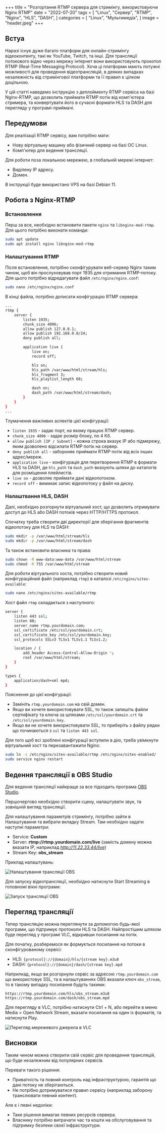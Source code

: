 +++
title = "Розгортання RTMP сервера для стримінгу, використовуючи Nginx RTMP"
date = "2022-07-20"
tags = [
    "Linux",
    "Сервер",
    "RTMP",
    "Nginx",
    "HLS",
    "DASH",
]
categories = [
    "Linux",
    "Мультимедіа",
]
image = "header.jpeg"
+++

## Встуа

Наразі існує дуже багато платформ для онлайн-стримінгу відеоконтенту, такі як YouTube, Twitch, та інші. Для трансляції потокового відео через мережу інтернет вони використовують прокотол RTMP (Real-Time Messaging Protocol). Хоча ці платформи мають потужні можливості для проведення відеотрансляцій, в деяких випадках незалежність від стримінгової платформи та її правил є цілком доцільною.

У цій статті наведемо інструкцію з деплойменту RTMP сервіса на базі Nginx-RTMP, що дозволить приймати RTMP потік від комп'ютера стримера, та конвертувати його в сучасні формати HLS та DASH для перегляду у програмі-приймачі.

## Передумови

Для реалізації RTMP сервісу, вам потрібно мати:

- Нову віртуальну машину або фізичний сервер на базі ОС Linux.
- Комп'ютер для ведення трансляції.

Для роботи поза локальною мережею, в глобальній мережі інтернет:
- Виділену IP адресу.
- Домен.

В інструкції буде використано VPS на базі Debian 11.

## Робота з Nginx-RTMP

### Встановлення

Перш за все, необхідно встановити пакети `nginx` та `libnginx-mod-rtmp`. Для цього потрібно виконати команди:

```bash
sudo apt update
sudo apt install nginx libnginx-mod-rtmp
```

### Налаштування RTMP

Після встановлення, потрібно сконфігурувати веб-сервер Nginx таким чином, щоб він прослуховував порт 1935 для отримання RTMP-потоку. Для цього потрібно відредагувати файл `/etc/nginx/nginx.conf`:

```bash
sudo nano /etc/nginx/nginx.conf
```

В кінці файла, потрібно дописати конфігурацію RTMP сервера:

```bash
...
rtmp {
    server {
        listen 1935;
        chunk_size 4096;
        allow publish 127.0.0.1;
        allow publish 192.168.0.0/24;
        deny publish all;

        application live {
            live on;
            record off;

            hls on;
            hls_path /var/www/html/stream/hls;
            hls_fragment 3;
            hls_playlist_length 60;

            dash on;
            dash_path /var/www/html/stream/dash;
        }
    }
}
...
```

Тлумачення важливих аспектів цієї конфігурації:

- `listen 1935` - задає порт, на якому працює RTMP сервер.
- `chunk_size 4096` - задає розмір блоку, по 4 Кб.
- `allow publish [IP / Subnet]` - кожна строка вказує IP або підмережу, яким дозволено відсилати RTMP потік на сервер.
- `deny publish all` - забороняє приймати RTMP потік від всіх інших адрес/мереж.
- `application live` - конфігурація для перетворення RTMP в формати HLS та DASH, де `hls_path` та `dash_path` вказують шляхи до каталогів для розміщення плейлистів.
- `live on` - дозволяє приймати дані відеопотоком.
- `record off` - вимикає запис відеопотоку у файл на диску.

### Налаштвання HLS, DASH

Далі, необхідно розгорнути віртуальний хост, що дозволить отримувати доступ до HLS або DASH потоків через HTTP/HTTPS протокол.

Спочатку треба створити дві директорії для зберігання фрагментів відеопотоку для HLS та DASH:

```bash
sudo mkdir -p /var/www/html/stream/hls
sudo mkdir -p /var/www/html/stream/dash
```

Та також встановити власника та права:

```bash
sudo chown -R www-data:www-data /var/www/html/stream
sudo chmod -R 755 /var/www/html/stream
```

Для роботи віртуального хоста, потрібно створити новий конфігураційний файл (наприклад `rtmp`) в каталозі `/etc/nginx/sites-available`:

```bash
sudo nano /etc/nginx/sites-available/rtmp
```

Хост файл `rtmp` складається з наступного:

```bash
server {
    listen 443 ssl;
    listen 80;
    server_name rtmp.yourdomain.com;
    ssl_certificate /etc/ssl/yourdomain.crt;
    ssl_certificate_key /etc/ssl/yourdomain.key;
    ssl_protocols SSLv3 TLSv1 TLSv1.1 TLSv1.2;

    location / {
        add_header Access-Control-Allow-Origin *;
        root /var/www/html/stream;
    }
}

types {
    application/dash+xml mpd;
}
```

Пояснення до цієї конфігурації:
- Замініть `rtmp.yourdomain.com` на свій домен.
- Якщо ви хочете використовувати SSL, то також запишіть файли сертифікату та ключа за шляхами `/etc/ssl/yourdomain.crt` та `/etc/ssl/yourdomain.key`.
- Якщо ви не хочете використовувати SSL, то приберіть з файлу рядки що починаються з `ssl` та `listen 443 ssl`.

Для того щоб всі зроблені конфігурації вступили в дію, треба увімкнути віртуальний хост та перезавантажити Nginx:

```bash
sudo ln -s /etc/nginx/sites-available/rtmp /etc/nginx/sites-enabled/
sudo service nginx restart
```

## Ведення трансляції в OBS Studio

Для ведення трансляції найкраще за все підходить програма [OBS Studio](https://obsproject.com/uk).

Першочергово необхідно створити сцену, налаштувати звук, та зовнішній вигляд трансляції.

Для налаштування параметрів стримінгу, потрібно зайти в Налаштування та вибрати вкладку Stream. Там необхідно задати наступні параметри:

- Service: **Custom**
- Server: **rtmp://rtmp.yourdomain.com/live** (замість домену можна вказати IP, наприклад _http://11.22.33.44/live_)
- Stream Key: **obs_stream**

Приклад налаштувань:

![Налаштування трансляції OBS](obs_stream_settings.png)

Для запуску відеотрансляції, необхідно натиснути Start Streaming в головномі вікні програми:

![Запуск трансляції OBS](obs_stream_start.png)

## Перегляд трансляції

Тепер трансляцію можна переглянути за допомогою будь-якої програми, що підтримує протоколи HLS та DASH. Найпростішим шляхом буде перегляд у програмі VLC, відкривши посилання на потік. 

Для початку, розберемося як формується посилання на потоки в сконфігурованому сервісі:

- HLS: `{protocol}://{domain}/hls/{stream key}.m3u8`
- DASH: `{protocol}://{domain}/dash/{stream key}.mpd`

Наприлкад, якщо ви розгорнули сервіс за адресою `rtmp.yourdomain.com` що використовує SSL, та в налаштуваннях OBS вказали ключ `obs_stream`, то в такому випадку посилання будуть такими:

```
https://rtmp.yourdomain.com/hls/obs_stream.m3u8
https://rtmp.yourdomain.com/dash/obs_stream.mpd
```

Для перегляду в VLC, потрібно натиснути Ctrl + N, або перейти в меню Media > Open Network Stream, вказати посилання на один із форматів, та натиснути Play.

![Перегляд мережевого джерела в VLC](vlc_play_1.png)

## Висновки

Таким чином можна створити свій сервіс для проведення трансляцій, що буде незалежним від популярних сервісів.

Переваги такого рішення:

- Приватність та повний контроль над інфраструктурою, гарантія що дані потоку не зберігаються.
- Не потрібно дотримуватися правил сервісу (наприклад заборону транслювати певний контент).

Але є і певні недоліки:

- Таке рішення вимагає певних ресурсів сервера.
- Власнику потрібно витрачати час та кошти на обслуговування та підтримку безпеки своєї інфраструктури.
